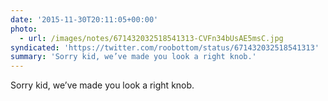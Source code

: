 ```yaml
---
date: '2015-11-30T20:11:05+00:00'
photo:
  - url: /images/notes/671432032518541313-CVFn34bUsAE5msC.jpg
syndicated: 'https://twitter.com/roobottom/status/671432032518541313'
summary: 'Sorry kid, we’ve made you look a right knob.'
---
```

Sorry kid, we’ve made you look a right knob. 
